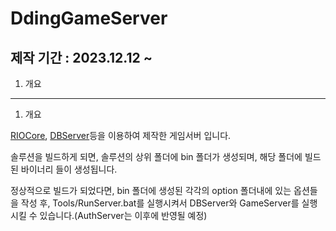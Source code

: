 # DdingGameServer

## 제작 기간 : 2023.12.12 ~

1. 개요

---

1. 개요

[RIOCore](https://github.com/m5623skhj/RIOServerTest), [DBServer](https://github.com/m5623skhj/DBConnector)등을 이용하여 제작한 게임서버 입니다.

솔루션을 빌드하게 되면, 솔루션의 상위 폴더에 bin 폴더가 생성되며, 해당 폴더에 빌드된 바이너리 들이 생성됩니다.

정상적으로 빌드가 되었다면, bin 폴더에 생성된 각각의 option 폴더내에 있는 옵션들을 작성 후, Tools/RunServer.bat를 실행시켜서 DBServer와 GameServer를 실행시킬 수 있습니다.(AuthServer는 이후에 반영될 예정)
